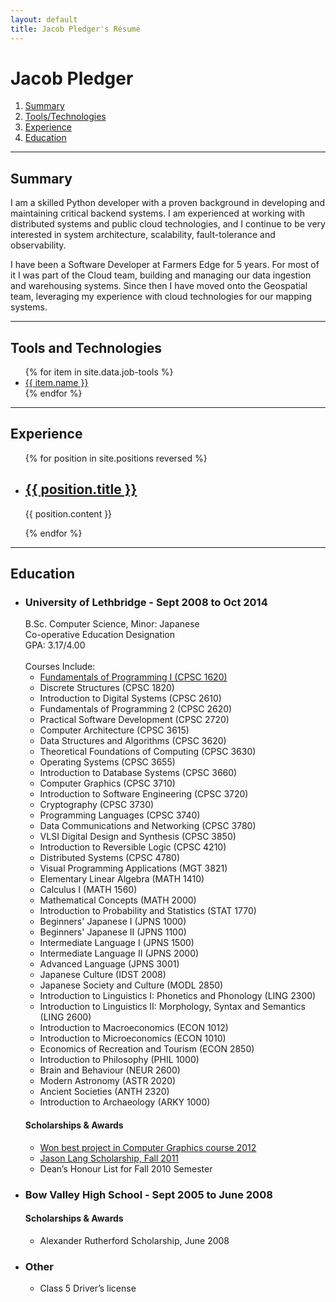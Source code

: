 ```yaml
---
layout: default
title: Jacob Pledger's Résumé
---
```


# Jacob Pledger

<section class="toc">
<ol class="resume-toc">
<li><a href="#summary">Summary</a></li>
<li><a href="#tools">Tools/Technologies</a></li>
<li><a href="#experience">Experience</a></li>
<li><a href="#education">Education</a></li>
</ol>
</section>

---

<section class="summary">
<h2 id="summary">Summary</h2>
<p>
I am a skilled Python developer with a proven background in developing and maintaining critical backend systems. I am experienced at working with distributed systems and public cloud technologies, and I continue to be very interested in system architecture, scalability, fault-tolerance and observability.
</p>
<p>
I have been a Software Developer at Farmers Edge for 5 years. For most of it I was part of the Cloud team, building and managing our data ingestion and warehousing systems. Since then I have moved onto the Geospatial team, leveraging my experience with cloud technologies for our mapping systems.
</p>
</section>

---

<section class="tools">
<h2 id="tools">Tools and Technologies</h2>
<ul class="tool-list">
{% for item in site.data.job-tools %}
<li><a href="{{ item.link }}">{{ item.name }}</a></li>
{% endfor %}
</ul>
</section>

---

<section class="work-experience">
<h2 id="experience">Experience</h2>
<ul class="job-position-list">
{% for position in site.positions reversed %}
<li>
<h2><a href="{{ position.url }}">{{ position.title }}</a></h2>
<p>{{ position.content }}</p>
</li>
{% endfor %}
</ul>
</section>

---

<section class="education">
<h2 id="education">Education</h2>
<ul class="education-list">
<li>
<h3>University of Lethbridge - Sept 2008 to Oct 2014</h3>
B.Sc. Computer Science, Minor: Japanese<br>
Co-operative Education Designation<br>
GPA: 3.17/4.00<br>
<br>
Courses Include:
<ul class="courses-list">
<li><a href="https://www.cs.uleth.ca/~benkoczi/1620/">Fundamentals of Programming I (CPSC 1620)</a></li>
<li>Discrete Structures (CPSC 1820)</li>
<li>Introduction to Digital Systems (CPSC 2610)</li>
<li>Fundamentals of Programming 2 (CPSC 2620)</li>
<li>Practical Software Development (CPSC 2720)</li>
<li>Computer Architecture (CPSC 3615)</li>
<li>Data Structures and Algorithms (CPSC 3620)</li>
<li>Theoretical Foundations of Computing (CPSC 3630)</li>
<li>Operating Systems (CPSC 3655)</li>
<li>Introduction to Database Systems (CPSC 3660)</li>
<li>Computer Graphics (CPSC 3710)</li>
<li>Introduction to Software Engineering (CPSC 3720)</li>
<li>Cryptography (CPSC 3730)</li>
<li>Programming Languages (CPSC 3740)</li>
<li>Data Communications and Networking (CPSC 3780)</li>
<li>VLSI Digital Design and Synthesis (CPSC 3850)</li>
<li>Introduction to Reversible Logic (CPSC 4210)</li>
<li>Distributed Systems (CPSC 4780)</li>

<li>Visual Programming Applications (MGT 3821)</li>

<li>Elementary Linear Algebra (MATH 1410)</li>
<li>Calculus I (MATH 1560)</li>
<li>Mathematical Concepts (MATH 2000)</li>
<li>Introduction to Probability and Statistics (STAT 1770)</li>

<li>Beginners' Japanese I (JPNS 1000)</li>
<li>Beginners' Japanese II (JPNS 1100)</li>
<li>Intermediate Language I (JPNS 1500)</li>
<li>Intermediate Language II (JPNS 2000)</li>
<li>Advanced Language (JPNS 3001)</li>
<li>Japanese Culture (IDST 2008)</li>
<li>Japanese Society and Culture (MODL 2850)</li>

<li>Introduction to Linguistics I: Phonetics and Phonology (LING 2300)</li>
<li>Introduction to Linguistics II: Morphology, Syntax and Semantics (LING 2600)</li>

<li>Introduction to Macroeconomics (ECON 1012)</li>
<li>Introduction to Microeconomics (ECON 1010)</li>
<li>Economics of Recreation and Tourism (ECON 2850)</li>

<li>Introduction to Philosophy (PHIL 1000)</li>
<li>Brain and Behaviour (NEUR 2600)</li>
<li>Modern Astronomy (ASTR 2020)</li>
<li>Ancient Societies (ANTH 2320)</li>
<li>Introduction to Archaeology (ARKY 1000)</li>
</ul>

<h4>Scholarships & Awards</h4>
<ul class="award-list">
<li><a href="http://www.cs.uleth.ca/~wismath/spring12/">Won best project in Computer Graphics course 2012</a></li>
<li><a href="https://uleth.academicworks.ca/opportunities/4128">Jason Lang Scholarship, Fall 2011</a></li>
<li>Dean’s Honour List for Fall 2010 Semester</li>
</ul>
</li>
<li>
<h3>Bow Valley High School - Sept 2005 to June 2008</h3>
<h4>Scholarships & Awards</h4>
<ul class="award-list">
<li>Alexander Rutherford Scholarship, June 2008</li>
</ul>
</li>
<li>
<h3>Other</h3>
<ul>
<li>Class 5 Driver’s license</li>
</ul>
</li>
</ul>

</section>
